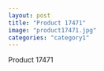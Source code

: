 ```yaml
---
layout: post
title: "Product 17471"
image: "product17471.jpg"
categories: "category1"
---
```

Product 17471
